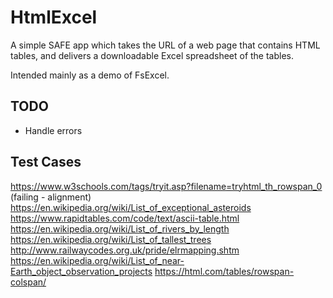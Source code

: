 # HtmlExcel

A simple SAFE app which takes the URL of a web page that contains HTML tables, and delivers
a downloadable Excel spreadsheet of the tables.

Intended mainly as a demo of FsExcel.

## TODO

- Handle errors

## Test Cases

https://www.w3schools.com/tags/tryit.asp?filename=tryhtml_th_rowspan_0 (failing - alignment)
https://en.wikipedia.org/wiki/List_of_exceptional_asteroids
https://www.rapidtables.com/code/text/ascii-table.html
https://en.wikipedia.org/wiki/List_of_rivers_by_length
https://en.wikipedia.org/wiki/List_of_tallest_trees
http://www.railwaycodes.org.uk/pride/elrmapping.shtm
https://en.wikipedia.org/wiki/List_of_near-Earth_object_observation_projects
https://html.com/tables/rowspan-colspan/